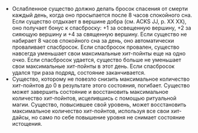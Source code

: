 - Ослабленное существо должно делать бросок спасения от смерти каждый день, когда оно просыпается после 8 часов спокойного сна. Если существо отдыхает в вершине добра (см. ACKS JJ, p. XX XX), оно получает бонус к спасброску: +1 за освещенную вершину, +2 за сияющую вершину и +4 за священную вершину. Если существо не набирает 8 часов спокойного сна за день, оно автоматически проваливает спасбросок. Если спасбросок провален, существо навсегда уменьшает свои максимальные хит-пойнты еще на одно очко. Если спасбросок удается, существо больше не уменьшает свои максимальные хит-пойнты в этот день. Если спасбросок удался три раза подряд, состояние заканчивается. 
- Существо, которому не повезло снизить максимальное количество хит-пойнтов до 0 в результате этого состояния, погибает. Существо может завершить состояние и восстановить максимальное количество хит-пойнтов, исцелившись с помощью ритуальной магии. Существо, повысившее свой уровень, может восстановить максимальное количество хит-пойнтов, используя все свои хит-дайсы, но само по себе повышение уровня не снимает состояние истощения.